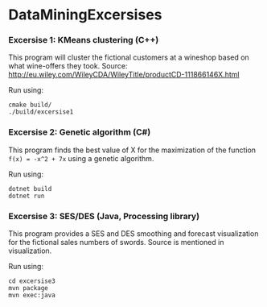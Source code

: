 # DataMiningExcersises

### Excersise 1: KMeans clustering (C++)

This program will cluster the fictional customers at a wineshop based on what wine-offers they took. 
Source: http://eu.wiley.com/WileyCDA/WileyTitle/productCD-111866146X.html

Run using:

    cmake build/
    ./build/excersise1

### Excersise 2: Genetic algorithm (C#)

This program finds the best value of X for the maximization of the function `f(x) = -x^2 + 7x` using a genetic algorithm. 

Run using:

    dotnet build
    dotnet run

### Excersise 3: SES/DES (Java, Processing library)

This program provides a SES and DES smoothing and forecast visualization for the fictional sales numbers of swords. Source is mentioned in visualization.

Run using:

    cd excersise3
    mvn package
    mvn exec:java


